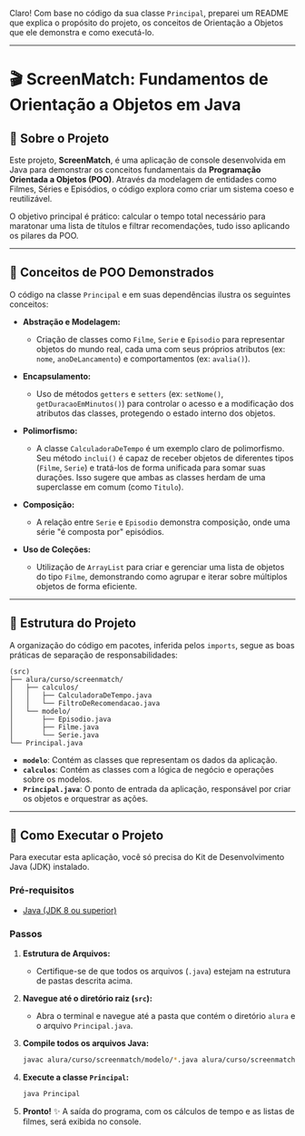 Claro\! Com base no código da sua classe `Principal`, preparei um README que explica o propósito do projeto, os conceitos de Orientação a Objetos que ele demonstra e como executá-lo.

-----

# 🎬 ScreenMatch: Fundamentos de Orientação a Objetos em Java

## 📝 Sobre o Projeto

Este projeto, **ScreenMatch**, é uma aplicação de console desenvolvida em Java para demonstrar os conceitos fundamentais da **Programação Orientada a Objetos (POO)**. Através da modelagem de entidades como Filmes, Séries e Episódios, o código explora como criar um sistema coeso e reutilizável.

O objetivo principal é prático: calcular o tempo total necessário para maratonar uma lista de títulos e filtrar recomendações, tudo isso aplicando os pilares da POO.

-----

## 🧱 Conceitos de POO Demonstrados

O código na classe `Principal` e em suas dependências ilustra os seguintes conceitos:

* **Abstração e Modelagem:**

    * Criação de classes como `Filme`, `Serie` e `Episodio` para representar objetos do mundo real, cada uma com seus próprios atributos (ex: `nome`, `anoDeLancamento`) e comportamentos (ex: `avalia()`).

* **Encapsulamento:**

    * Uso de métodos `getters` e `setters` (ex: `setNome()`, `getDuracaoEmMinutos()`) para controlar o acesso e a modificação dos atributos das classes, protegendo o estado interno dos objetos.

* **Polimorfismo:**

    * A classe `CalculadoraDeTempo` é um exemplo claro de polimorfismo. Seu método `inclui()` é capaz de receber objetos de diferentes tipos (`Filme`, `Serie`) e tratá-los de forma unificada para somar suas durações. Isso sugere que ambas as classes herdam de uma superclasse em comum (como `Titulo`).

* **Composição:**

    * A relação entre `Serie` e `Episodio` demonstra composição, onde uma série "é composta por" episódios.

* **Uso de Coleções:**

    * Utilização de `ArrayList` para criar e gerenciar uma lista de objetos do tipo `Filme`, demonstrando como agrupar e iterar sobre múltiplos objetos de forma eficiente.

-----

## 📂 Estrutura do Projeto

A organização do código em pacotes, inferida pelos `imports`, segue as boas práticas de separação de responsabilidades:

```
(src)
├── alura/curso/screenmatch/
│   ├── calculos/
│   │   ├── CalculadoraDeTempo.java
│   │   └── FiltroDeRecomendacao.java
│   └── modelo/
│       ├── Episodio.java
│       ├── Filme.java
│       └── Serie.java
└── Principal.java
```

* **`modelo`**: Contém as classes que representam os dados da aplicação.
* **`calculos`**: Contém as classes com a lógica de negócio e operações sobre os modelos.
* **`Principal.java`**: O ponto de entrada da aplicação, responsável por criar os objetos e orquestrar as ações.

-----

## 🚀 Como Executar o Projeto

Para executar esta aplicação, você só precisa do Kit de Desenvolvimento Java (JDK) instalado.

### Pré-requisitos

* [Java (JDK 8 ou superior)](https://www.oracle.com/java/technologies/downloads/)

### Passos

1.  **Estrutura de Arquivos:**

    * Certifique-se de que todos os arquivos (`.java`) estejam na estrutura de pastas descrita acima.

2.  **Navegue até o diretório raiz (`src`):**

    * Abra o terminal e navegue até a pasta que contém o diretório `alura` e o arquivo `Principal.java`.

3.  **Compile todos os arquivos Java:**

    ```bash
    javac alura/curso/screenmatch/modelo/*.java alura/curso/screenmatch/calculos/*.java Principal.java
    ```

4.  **Execute a classe `Principal`:**

    ```bash
    java Principal
    ```

5.  **Pronto\!** ✨ A saída do programa, com os cálculos de tempo e as listas de filmes, será exibida no console.